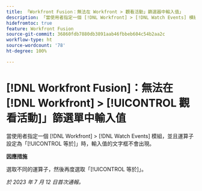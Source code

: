 ```yaml
---
title: 「Workfront Fusion：無法在 Workfront > 觀看活動」篩選器中輸入值」
description: 「當使用者指定一個 [!DNL Workfront] > [!DNL Watch Events] 模組，並且運算子設定為「[!UICONTROL 等於]」時，輸入值的文字框不會出現。」
hidefromtoc: true
feature: Workfront Fusion
source-git-commit: 36860fdb7880db3891aab46fbbeb604c54b2aa2c
workflow-type: ht
source-wordcount: '78'
ht-degree: 100%

---
```



# [!DNL Workfront Fusion]：無法在[!DNL Workfront] > [!UICONTROL 觀看活動]」篩選單中輸入值

當使用者指定一個 [!DNL Workfront] > [!DNL Watch Events] 模組，並且運算子設定為「[!UICONTROL 等於]」時，輸入值的文字框不會出現。

**因應措施**

選取不同的運算子，然後再度選取「[!UICONTROL 等於]」。

_於 2023 年 7 月 12 日首次通報。_

